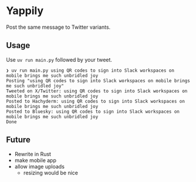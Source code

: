 # Yappily

Post the same message to Twitter variants.

## Usage

Use `uv run main.py` followed by your tweet.

```console
❯ uv run main.py using QR codes to sign into Slack workspaces on mobile brings me such unbridled joy
Posting "using QR codes to sign into Slack workspaces on mobile brings me such unbridled joy"
Tweeted on X/Twitter: using QR codes to sign into Slack workspaces on mobile brings me such unbridled joy
Posted to Hachyderm: using QR codes to sign into Slack workspaces on mobile brings me such unbridled joy
Posted to Bluesky: using QR codes to sign into Slack workspaces on mobile brings me such unbridled joy
Done
```

## Future

- Rewrite in Rust
- make mobile app
- allow image uploads
    - resizing would be nice
